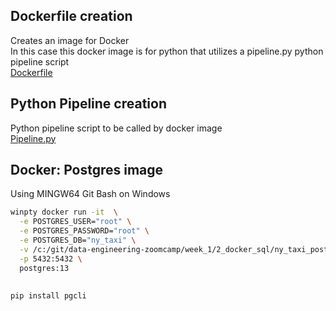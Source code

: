 ## Dockerfile creation

Creates an image for Docker  
In this case this docker image is for python that utilizes a pipeline.py python pipeline script  
[Dockerfile](https://github.com/TylerJSimpson/data_engineering_zoomcamp/blob/main/week_1/Dockerfile)

## Python Pipeline creation

Python pipeline script to be called by docker image  
[Pipeline.py](https://github.com/TylerJSimpson/data_engineering_zoomcamp/blob/main/week_1/pipeline.py)

## Docker: Postgres image

Using MINGW64 Git Bash on Windows

```bash
winpty docker run -it  \
  -e POSTGRES_USER="root" \
  -e POSTGRES_PASSWORD="root" \
  -e POSTGRES_DB="ny_taxi" \
  -v /c:/git/data-engineering-zoomcamp/week_1/2_docker_sql/ny_taxi_postgres_data:/var/lib/postgresql/data \
  -p 5432:5432 \
  postgres:13
```
## 

```bash
pip install pgcli
```
